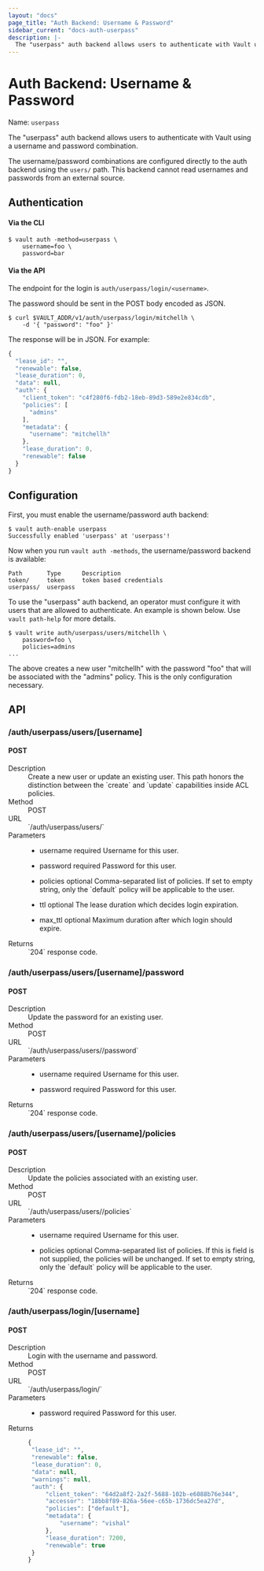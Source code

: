 ```yaml
---
layout: "docs"
page_title: "Auth Backend: Username & Password"
sidebar_current: "docs-auth-userpass"
description: |-
  The "userpass" auth backend allows users to authenticate with Vault using a username and password.
---
```


# Auth Backend: Username & Password

Name: `userpass`

The "userpass" auth backend allows users to authenticate with Vault using
a username and password combination.

The username/password combinations are configured directly to the auth
backend using the `users/` path. This backend cannot read usernames and
passwords from an external source.

## Authentication

#### Via the CLI

```
$ vault auth -method=userpass \
    username=foo \
    password=bar
```

#### Via the API

The endpoint for the login is `auth/userpass/login/<username>`.

The password should be sent in the POST body encoded as JSON.

```shell
$ curl $VAULT_ADDR/v1/auth/userpass/login/mitchellh \
    -d '{ "password": "foo" }'
```

The response will be in JSON. For example:

```javascript
{
  "lease_id": "",
  "renewable": false,
  "lease_duration": 0,
  "data": null,
  "auth": {
    "client_token": "c4f280f6-fdb2-18eb-89d3-589e2e834cdb",
    "policies": [
      "admins"
    ],
    "metadata": {
      "username": "mitchellh"
    },
    "lease_duration": 0,
    "renewable": false
  }
}
```

## Configuration

First, you must enable the username/password auth backend:

```
$ vault auth-enable userpass
Successfully enabled 'userpass' at 'userpass'!
```

Now when you run `vault auth -methods`, the username/password backend is
available:

```
Path       Type      Description
token/     token     token based credentials
userpass/  userpass
```

To use the "userpass" auth backend, an operator must configure it with
users that are allowed to authenticate. An example is shown below.
Use `vault path-help` for more details.

```
$ vault write auth/userpass/users/mitchellh \
    password=foo \
    policies=admins
...
```

The above creates a new user "mitchellh" with the password "foo" that
will be associated with the "admins" policy. This is the only configuration
necessary.

## API

### /auth/userpass/users/[username]
#### POST

<dl class="api">
  <dt>Description</dt>
  <dd>
      Create a new user or update an existing user.
      This path honors the distinction between the `create` and `update` capabilities inside ACL policies.
  </dd>

  <dt>Method</dt>
  <dd>POST</dd>

  <dt>URL</dt>
  <dd>`/auth/userpass/users/<username>`</dd>

  <dt>Parameters</dt>
  <dd>
    <ul>
      <li>
        <span class="param">username</span>
        <span class="param-flags">required</span>
            Username for this user.
      </li>
    </ul>
  </dd>
  <dd>
    <ul>
      <li>
        <span class="param">password</span>
        <span class="param-flags">required</span>
            Password for this user.
      </li>
    </ul>
  </dd>
  <dd>
    <ul>
      <li>
        <span class="param">policies</span>
        <span class="param-flags">optional</span>
            Comma-separated list of policies.
            If set to empty string, only the `default` policy will be applicable to the user.
      </li>
    </ul>
  </dd>
  <dd>
    <ul>
      <li>
        <span class="param">ttl</span>
        <span class="param-flags">optional</span>
            The lease duration which decides login expiration.
      </li>
    </ul>
  </dd>
  <dd>
    <ul>
      <li>
        <span class="param">max_ttl</span>
        <span class="param-flags">optional</span>
            Maximum duration after which login should expire.
      </li>
    </ul>
  </dd>

  <dt>Returns</dt>
  <dd>`204` response code.
  </dd>
</dl>

### /auth/userpass/users/[username]/password
#### POST
<dl class="api">
  <dt>Description</dt>
  <dd>
      Update the password for an existing user.
  </dd>

  <dt>Method</dt>
  <dd>POST</dd>

  <dt>URL</dt>
  <dd>`/auth/userpass/users/<username>/password`</dd>

  <dt>Parameters</dt>
  <dd>
    <ul>
      <li>
        <span class="param">username</span>
        <span class="param-flags">required</span>
            Username for this user.
      </li>
    </ul>
  </dd>
  <dd>
    <ul>
      <li>
        <span class="param">password</span>
        <span class="param-flags">required</span>
            Password for this user.
      </li>
    </ul>
  </dd>

  <dt>Returns</dt>
  <dd>`204` response code.
  </dd>
</dl>

### /auth/userpass/users/[username]/policies
#### POST
<dl class="api">
  <dt>Description</dt>
  <dd>
      Update the policies associated with an existing user.
  </dd>

  <dt>Method</dt>
  <dd>POST</dd>

  <dt>URL</dt>
  <dd>`/auth/userpass/users/<username>/policies`</dd>

  <dt>Parameters</dt>
  <dd>
    <ul>
      <li>
        <span class="param">username</span>
        <span class="param-flags">required</span>
            Username for this user.
      </li>
    </ul>
  </dd>
  <dd>
    <ul>
      <li>
        <span class="param">policies</span>
        <span class="param-flags">optional</span>
            Comma-separated list of policies.
            If this is field is not supplied, the policies will be unchanged.
            If set to empty string, only the `default` policy will be applicable to the user.
      </li>
    </ul>
  </dd>

  <dt>Returns</dt>
  <dd>`204` response code.
  </dd>
</dl>


### /auth/userpass/login/[username]
#### POST
<dl class="api">
  <dt>Description</dt>
  <dd>
      Login with the username and password.
  </dd>

  <dt>Method</dt>
  <dd>POST</dd>

  <dt>URL</dt>
  <dd>`/auth/userpass/login/<username>`</dd>

  <dt>Parameters</dt>
  <dd>
    <ul>
      <li>
        <span class="param">password</span>
        <span class="param-flags">required</span>
            Password for this user.
      </li>
    </ul>
  </dd>

  <dt>Returns</dt>
  <dd>

   ```javascript
   {
	"lease_id": "",
	"renewable": false,
	"lease_duration": 0,
	"data": null,
	"warnings": null,
	"auth": {
		"client_token": "64d2a8f2-2a2f-5688-102b-e6088b76e344",
		"accessor": "18bb8f89-826a-56ee-c65b-1736dc5ea27d",
		"policies": ["default"],
		"metadata": {
			"username": "vishal"
		},
		"lease_duration": 7200,
		"renewable": true
	}
   }
   ```

  </dd>
</dl>
